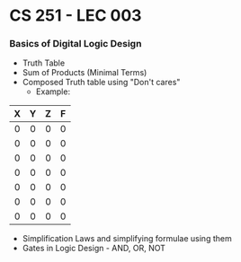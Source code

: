 # CS 251 - LEC 003
### Basics of Digital Logic Design
- Truth Table
- Sum of Products (Minimal Terms)
- Composed Truth table using "Don't cares"
  - Example:

|X     |Y    |Z    |F     |
|:---: |:---:|:---:| :---:|
|0     |0    |0    |0     |
|0     |0    |0    |0     |
|0     |0    |0    |0     |
|0     |0    |0    |0     |
|0     |0    |0    |0     |
|0     |0    |0    |0     |
|0     |0    |0    |0     |


- Simplification Laws and simplifying formulae using them
- Gates in Logic Design - AND, OR, NOT

<!--stackedit_data:
eyJoaXN0b3J5IjpbLTE5NDAwNDIwMzMsLTE0NTg5Mjc3MjQsMT
E2Mjc3MDExNCw1NjM0ODA5OF19
-->